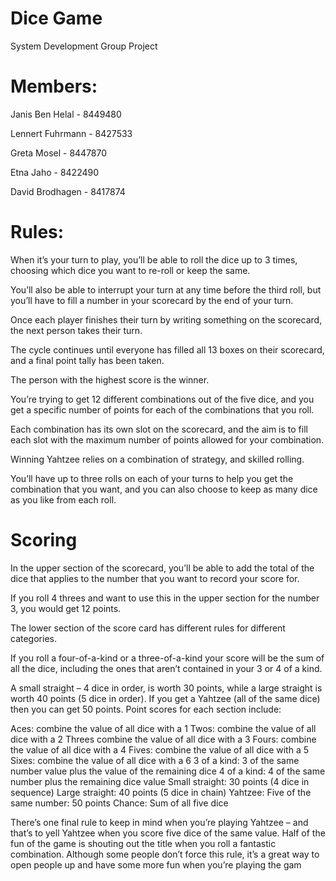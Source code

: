 # Dice Game
System Development Group Project
# Members:
Janis Ben Helal - 8449480

Lennert Fuhrmann - 8427533

Greta Mosel - 8447870

Etna Jaho - 8422490

David Brodhagen - 8417874

# Rules:
When it’s your turn to play, you’ll be able to roll the dice up to 3 times, choosing which dice you want to re-roll or keep the same.

You’ll also be able to interrupt your turn at any time before the third roll, but you’ll have to fill a number in your scorecard by the end of your turn.

Once each player finishes their turn by writing something on the scorecard, the next person takes their turn.

The cycle continues until everyone has filled all 13 boxes on their scorecard, and a final point tally has been taken.

The person with the highest score is the winner.


You’re trying to get 12 different combinations out of the five dice, and you get a specific number of points for each of the combinations that you roll.

Each combination has its own slot on the scorecard, and the aim is to fill each slot with the maximum number of points allowed for your combination.

Winning Yahtzee relies on a combination of strategy, and skilled rolling.

You’ll have up to three rolls on each of your turns to help you get the combination that you want, and you can also choose to keep as many dice as you like from each roll.

# Scoring
In the upper section of the scorecard, you’ll be able to add the total of the dice that applies to the number that you want to record your score for.

If you roll 4 threes and want to use this in the upper section for the number 3, you would get 12 points.

The lower section of the score card has different rules for different categories.

If you roll a four-of-a-kind or a three-of-a-kind your score will be the sum of all the dice, including the ones that aren’t contained in your 3 or 4 of a kind.

A small straight – 4 dice in order, is worth 30 points, while a large straight is worth 40 points (5 dice in order). If you get a Yahtzee (all of the same dice) then you can get 50 points. Point scores for each section include:

Aces: combine the value of all dice with a 1
Twos: combine the value of all dice with a 2
Threes combine the value of all dice with a 3
Fours: combine the value of all dice with a 4
Fives: combine the value of all dice with a 5
Sixes: combine the value of all dice with a 6
3 of a kind: 3 of the same number value plus the value of the remaining dice
4 of a kind: 4 of the same number plus the remaining dice value
Small straight: 30 points (4 dice in sequence)
Large straight: 40 points (5 dice in chain)
Yahtzee: Five of the same number: 50 points
Chance: Sum of all five dice


There’s one final rule to keep in mind when you’re playing Yahtzee – and that’s to yell Yahtzee when you score five dice of the same value.
Half of the fun of the game is shouting out the title when you roll a fantastic combination.
Although some people don’t force this rule, it’s a great way to open people up and have some more fun when you’re playing the gam

